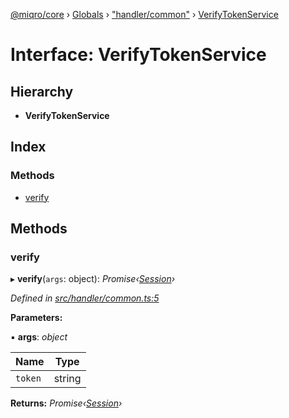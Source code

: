 [@miqro/core](../README.md) › [Globals](../globals.md) › ["handler/common"](../modules/_handler_common_.md) › [VerifyTokenService](_handler_common_.verifytokenservice.md)

# Interface: VerifyTokenService

## Hierarchy

* **VerifyTokenService**

## Index

### Methods

* [verify](_handler_common_.verifytokenservice.md#verify)

## Methods

###  verify

▸ **verify**(`args`: object): *Promise‹[Session](_handler_common_.session.md)›*

*Defined in [src/handler/common.ts:5](https://github.com/claukers/miqro-core/blob/f2fd61b/src/handler/common.ts#L5)*

**Parameters:**

▪ **args**: *object*

Name | Type |
------ | ------ |
`token` | string |

**Returns:** *Promise‹[Session](_handler_common_.session.md)›*
